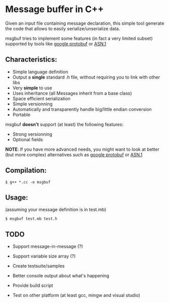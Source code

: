 # Message buffer in C++

Given an input file containing message declaration, this simple tool generate the code that allows to easily serialize/unserialize data.

msgbuf tries to implement some features (in fact a very limited subset) supported by tools like [google protobuf] or [ASN.1]

## Characteristics:
* Simple language definition
* Output a **single** standard .h file, without requiring you to link with other libs
* Very **simple** to use
* Uses inheritance (all Messages inherit from a base class)
* Space efficient serialization
* Simple versionning
* Automatically and transparently handle big/little endian conversion
* Portable

msgbuf **doesn't** support (at least) the following features:
* Strong versionning
* Optional fields

**NOTE**: If you have more advanced needs, you might want to look at better (but more complex) alternatives such as [google protobuf] or [ASN.1]

## Compilation:
    $ g++ *.cc -o msgbuf

## Usage:
(assuming your message definition is in test.mb)

    $ msgbuf test.mb test.h

## TODO
* Support message-in-message (?)
* Support variable size array (?)
* Create testsuite/samples
* Better console output about what's happening
* Provide build script
* Test on other platform (at least gcc, mingw and visual studio)

  [google protobuf]: http://code.google.com/p/protobuf/
  [ASN.1]: http://en.wikipedia.org/wiki/Abstract_Syntax_Notation_One
